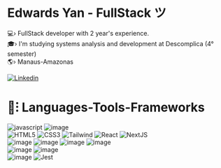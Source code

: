 <h1 >Edwards Yan - FullStack  ツ </h1>
💻› FullStack developer with 2 year's experience. <br>
🎓› I'm studying systems analysis and development at Descomplica (4° semester) <br>
🌎› Manaus-Amazonas<br>

[![Linkedin](https://img.shields.io/badge/LinkedIn-7c1014?style=for-the-badge&logo=linkedin&logoColor=white)](https://www.linkedin.com/in/yan-edwards-03924a23b/) 

<h1 >📕⁝ Languages-Tools-Frameworks<br></h1>

![javascript](https://img.shields.io/badge/JavaScript-d71c23?style=for-the-badge&logo=javascript&logoColor=white)
![image](https://img.shields.io/badge/TypeScript-7c1014?style=for-the-badge&logo=typescript&logoColor=white)<br>
![HTML5](https://img.shields.io/badge/html5-d71c23?style=for-the-badge&logo=html5&logoColor=white)
![CSS3](https://img.shields.io/badge/css-7c1014?style=for-the-badge&logo=css3&logoColor=white)
![Tailwind](https://img.shields.io/badge/Tailwind-d71c23?style=for-the-badge&logo=tailwind-css&logoColor=white)
![React](https://img.shields.io/badge/React-7c1014?style=for-the-badge&logo=react&logoColor=white)
![NextJS](https://img.shields.io/badge/next%20js-d71c23?style=for-the-badge&logo=nextdotjs&logoColor=white)<br>
 ![image](https://img.shields.io/badge/Node%20js-7c1014?style=for-the-badge&logo=nodedotjs&logoColor=white)
![image](https://img.shields.io/badge/Express%20js-d71c23?style=for-the-badge&logo=express&logoColor=white)
![image](https://img.shields.io/badge/nestjs-7c1014?style=for-the-badge&logo=nestjs&logoColor=white)
![image](https://img.shields.io/badge/fastify-d71c23?style=for-the-badge&logo=fastify&logoColor=white) <br>
![image](https://img.shields.io/badge/PostgreSQL-7c1014?style=for-the-badge&logo=postgresql&logoColor=white) 
![image](https://img.shields.io/badge/Prisma-d71c23?style=for-the-badge&logo=Prisma&logoColor=white)<br>
![image](https://img.shields.io/badge/Vite-7c1014?style=for-the-badge&logo=vite&logoColor=white)
![Jest](https://img.shields.io/badge/-jest-d71c23?style=for-the-badge&logo=jest&logoColor=white)
<br>


